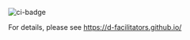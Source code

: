 ![ci-badge](https://github.com/d-facilitators/rate-my-facilities/workflows/ci.yml/badge.svg)

For details, please see https://d-facilitators.github.io/
